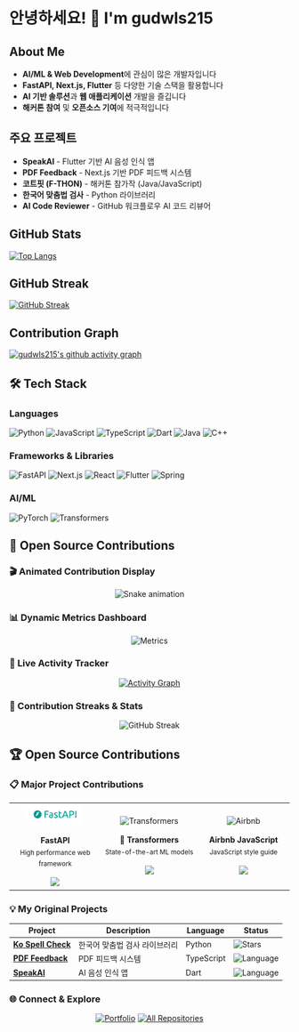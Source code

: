 # 안녕하세요! 👋 I'm gudwls215

##  About Me
-  **AI/ML & Web Development**에 관심이 많은 개발자입니다
-  **FastAPI, Next.js, Flutter** 등 다양한 기술 스택을 활용합니다
-  **AI 기반 솔루션**과 **웹 애플리케이션** 개발을 즐깁니다
-  **해커톤 참여** 및 **오픈소스 기여**에 적극적입니다

##  주요 프로젝트
-  **SpeakAI** - Flutter 기반 AI 음성 인식 앱
-  **PDF Feedback** - Next.js 기반 PDF 피드백 시스템  
-  **코트핏 (F-THON)** - 해커톤 참가작 (Java/JavaScript)
-  **한국어 맞춤법 검사** - Python 라이브러리
-  **AI Code Reviewer** - GitHub 워크플로우 AI 코드 리뷰어



##  GitHub Stats


[![Top Langs](https://github-readme-stats.vercel.app/api/top-langs/?username=gudwls215&layout=compact&theme=radical)](https://github.com/anuraghazra/github-readme-stats)

##  GitHub Streak

[![GitHub Streak](https://streak-stats.demolab.com/?user=gudwls215&theme=radical)](https://git.io/streak-stats)

##  Contribution Graph

[![gudwls215's github activity graph](https://github-readme-activity-graph.vercel.app/graph?username=gudwls215&theme=react-dark)](https://github.com/ashutosh00710/github-readme-activity-graph)

## 🛠️ Tech Stack

### Languages
![Python](https://img.shields.io/badge/Python-3776AB?style=for-the-badge&logo=python&logoColor=white)
![JavaScript](https://img.shields.io/badge/JavaScript-F7DF1E?style=for-the-badge&logo=javascript&logoColor=black)
![TypeScript](https://img.shields.io/badge/TypeScript-007ACC?style=for-the-badge&logo=typescript&logoColor=white)
![Dart](https://img.shields.io/badge/Dart-0175C2?style=for-the-badge&logo=dart&logoColor=white)
![Java](https://img.shields.io/badge/Java-ED8B00?style=for-the-badge&logo=openjdk&logoColor=white)
![C++](https://img.shields.io/badge/C%2B%2B-00599C?style=for-the-badge&logo=c%2B%2B&logoColor=white)

### Frameworks & Libraries
![FastAPI](https://img.shields.io/badge/FastAPI-005571?style=for-the-badge&logo=fastapi)
![Next.js](https://img.shields.io/badge/Next.js-000000?style=for-the-badge&logo=next.js&logoColor=white)
![React](https://img.shields.io/badge/React-20232A?style=for-the-badge&logo=react&logoColor=61DAFB)
![Flutter](https://img.shields.io/badge/Flutter-02569B?style=for-the-badge&logo=flutter&logoColor=white)
![Spring](https://img.shields.io/badge/Spring-6DB33F?style=for-the-badge&logo=spring&logoColor=white)

### AI/ML
![PyTorch](https://img.shields.io/badge/PyTorch-EE4C2C?style=for-the-badge&logo=pytorch&logoColor=white)
![Transformers](https://img.shields.io/badge/🤗%20Transformers-FFD21E?style=for-the-badge)

## 🌟 Open Source Contributions

### 🎬 Animated Contribution Display

<!-- GitHub Profile 3D Contribution Calendar -->
<div align="center">
  <img src="https://raw.githubusercontent.com/gudwls215/gudwls215/output/github-contribution-grid-snake.svg" alt="Snake animation" />
</div>

### 📊 Dynamic Metrics Dashboard
<div align="center">
  
  <!-- Metrics with animations -->
  <img src="https://metrics.lecoq.io/gudwls215?template=classic&base.header=0&base.activity=0&base.community=0&base.repositories=0&base.metadata=0&languages=1&languages.limit=8&languages.sections=most-used&languages.colors=github&languages.threshold=0%25&languages.indepth=false&languages.analysis.timeout=15&languages.categories=markup%2C%20programming&languages.recent.categories=markup%2C%20programming&languages.recent.load=300&languages.recent.days=14&config.timezone=Asia%2FSeoul" alt="Metrics" width="400">
  
</div>

### 🚀 Live Activity Tracker
<div align="center">

<!-- Activity Graph with smooth animations -->
[![Activity Graph](https://github-readme-activity-graph.vercel.app/graph?username=gudwls215&bg_color=0d1117&color=58a6ff&line=1f6feb&point=58a6ff&area=true&hide_border=true)](https://github.com/ashutosh00710/github-readme-activity-graph)

</div>

### 🎯 Contribution Streaks & Stats
<div align="center">

<!-- Animated streak counter -->
<img src="https://streak-stats.demolab.com?user=gudwls215&theme=github-dark-blue&hide_border=true&border_radius=10&date_format=M%20j%5B%2C%20Y%5D&mode=weekly" alt="GitHub Streak" />

</div>

## 🏆 Open Source Contributions

### 📋 Major Project Contributions
<table align="center" style="border: none;">
<tr>
<td align="center" width="200px">
  <div>
    <img src="https://raw.githubusercontent.com/fastapi/fastapi/master/docs/en/docs/img/logo-margin/logo-teal.png" width="100px" alt="FastAPI"/>
    <br><br>
    <strong>FastAPI</strong>
    <br>
    <sub>High performance web framework</sub>
    <br><br>
    <a href="https://github.com/gudwls215/fastapi">
      <img src="https://img.shields.io/badge/View%20Fork-006600?style=flat-square&logo=github" />
    </a>
  </div>
</td>
<td align="center" width="200px">
  <div>
    <img src="https://huggingface.co/datasets/huggingface/brand-assets/resolve/main/hf-logo-with-title.png" width="100px" alt="Transformers"/>
    <br><br>
    <strong>🤗 Transformers</strong>
    <br>
    <sub>State-of-the-art ML models</sub>
    <br><br>
    <a href="https://github.com/gudwls215/transformers">
      <img src="https://img.shields.io/badge/View%20Fork-FF6B35?style=flat-square&logo=github" />
    </a>
  </div>
</td>
<td align="center" width="200px">
  <div>
    <img src="https://seeklogo.com/images/A/airbnb-logo-1D03C48906-seeklogo.com.png" width="80px" alt="Airbnb"/>
    <br><br>
    <strong>Airbnb JavaScript</strong>
    <br>
    <sub>JavaScript style guide</sub>
    <br><br>
    <a href="https://github.com/gudwls215/airbnb">
      <img src="https://img.shields.io/badge/View%20Fork-FF5A5F?style=flat-square&logo=github" />
    </a>
  </div>
</td>
</tr>
</table>

### 💡 My Original Projects
<div align="center">

| Project | Description | Language | Status |
|---------|-------------|----------|--------|
| [**Ko Spell Check**](https://github.com/gudwls215/ko-spell-check) | 한국어 맞춤법 검사 라이브러리 | Python | ![Stars](https://img.shields.io/github/stars/gudwls215/ko-spell-check?style=flat-square&color=yellow) |
| [**PDF Feedback**](https://github.com/gudwls215/pdf-feedback-nextjs) | PDF 피드백 시스템 | TypeScript | ![Language](https://img.shields.io/github/languages/top/gudwls215/pdf-feedback-nextjs?style=flat-square&color=blue) |
| [**SpeakAI**](https://github.com/gudwls215/speakai) | AI 음성 인식 앱 | Dart | ![Language](https://img.shields.io/github/languages/top/gudwls215/speakai?style=flat-square&color=green) |

</div>

### 🌐 Connect & Explore
<div align="center">

[![Portfolio](https://img.shields.io/badge/Portfolio-Visit-4285F4?style=for-the-badge&logo=google-chrome&logoColor=white)](https://gudwls215.github.io)
[![All Repositories](https://img.shields.io/badge/All%20Repositories-View-181717?style=for-the-badge&logo=github)](https://github.com/gudwls215?tab=repositories)

</div>
